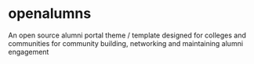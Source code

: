 # openalumns
An open source alumni portal theme / template designed for colleges and communities for community building, networking and maintaining alumni engagement
